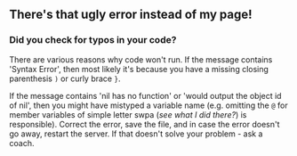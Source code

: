 ## There's that ugly error instead of my page!

### Did you check for typos in your code?

There are various reasons why code won't run. If the message contains 'Syntax Error', then most likely it's
because you have a missing closing parenthesis `)` or curly brace `}`.

If the message contains 'nil has no function' or 'would output the object id of nil', then you might have mistyped a
variable name (e.g. omitting the `@` for member variables of simple letter swpa (*see what I did there?*) is
responsible). Correct the error, save the file, and in case the error doesn't go away, restart the server. If that
doesn't solve your problem - ask a coach.

